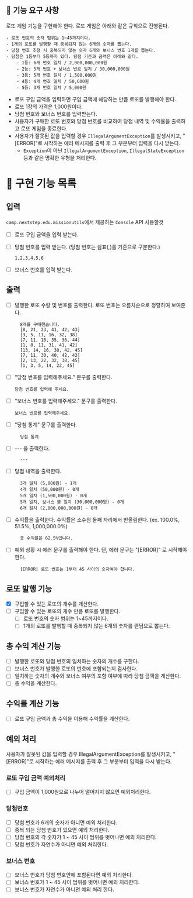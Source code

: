 ## 🚀 기능 요구 사항

로또 게임 기능을 구현해야 한다. 로또 게임은 아래와 같은 규칙으로 진행된다.

```
- 로또 번호의 숫자 범위는 1~45까지이다.
- 1개의 로또를 발행할 때 중복되지 않는 6개의 숫자를 뽑는다.
- 당첨 번호 추첨 시 중복되지 않는 숫자 6개와 보너스 번호 1개를 뽑는다.
- 당첨은 1등부터 5등까지 있다. 당첨 기준과 금액은 아래와 같다.
    - 1등: 6개 번호 일치 / 2,000,000,000원
    - 2등: 5개 번호 + 보너스 번호 일치 / 30,000,000원
    - 3등: 5개 번호 일치 / 1,500,000원
    - 4등: 4개 번호 일치 / 50,000원
    - 5등: 3개 번호 일치 / 5,000원
```

- 로또 구입 금액을 입력하면 구입 금액에 해당하는 만큼 로또를 발행해야 한다.
- 로또 1장의 가격은 1,000원이다.
- 당첨 번호와 보너스 번호를 입력받는다.
- 사용자가 구매한 로또 번호와 당첨 번호를 비교하여 당첨 내역 및 수익률을 출력하고 로또 게임을 종료한다.
- 사용자가 잘못된 값을 입력할 경우 `IllegalArgumentException`를 발생시키고, "[ERROR]"로 시작하는 에러 메시지를 출력 후 그 부분부터 입력을 다시 받는다.
    - `Exception`이 아닌 `IllegalArgumentException`, `IllegalStateException` 등과 같은 명확한 유형을 처리한다.

# 📝 구현 기능 목록

## 입력

`camp.nextstep.edu.missionutils`에서 제공하는 `Console` API 사용할것

- [ ] 로또 구입 금액을 입력 받는다.
- [ ] 당첨 번호를 입력 받는다. (당첨 번호는 쉼표(,)를 기준으로 구분한다.)
  ```
  1,2,3,4,5,6
  ```

- [ ] 보너스 번호를 입력 받는다.

## 출력

- [ ] 발행한 로또 수량 및 번호를 출력한다. 로또 번호는 오름차순으로 정렬하여 보여준다.
  ```
    8개를 구매했습니다.
    [8, 21, 23, 41, 42, 43]
    [3, 5, 11, 16, 32, 38]
    [7, 11, 16, 35, 36, 44]
    [1, 8, 11, 31, 41, 42]
    [13, 14, 16, 38, 42, 45]
    [7, 11, 30, 40, 42, 43]
    [2, 13, 22, 32, 38, 45]
    [1, 3, 5, 14, 22, 45]
  ```

- [ ] "당첨 번호를 입력해주세요." 문구를 출력한다.
  ```
  당첨 번호를 입력해 주세요.
  ```

- [ ] "보너스 번호를 입력해주세요." 문구를 출력한다.
  ```
  보너스 번호를 입력해주세요.
  ```

- [ ] "당첨 통계" 문구를 출력한다.
  ```
    당첨 통계
  ```

- [ ] --- 을 출력한다.
  ```
    ---
  ```

- [ ] 당첨 내역을 출력한다.
  ```
    3개 일치 (5,000원) - 1개
    4개 일치 (50,000원) - 0개
    5개 일치 (1,500,000원) - 0개
    5개 일치, 보너스 볼 일치 (30,000,000원) - 0개
    6개 일치 (2,000,000,000원) - 0개
  ```

- [ ] 수익률을 출력한다. 수익률은 소수점 둘째 자리에서 반올림한다. (ex. 100.0%, 51.5%, 1,000,000.0%)
  ```
    총 수익률은 62.5%입니다.
  ```

- [ ] 예외 상황 시 에러 문구를 출력해야 한다. 단, 에러 문구는 "[ERROR]" 로 시작해야 한다.
  ```
    [ERROR] 로또 번호는 1부터 45 사이의 숫자여야 합니다.
  ```

## 로또 발행 기능

- [x] 구입할 수 있는 로또의 개수를 계산한다.
- [ ] 구입할 수 있는 로또의 개수 만큼 로또를 발행한다.
    - [ ] 로또 번호의 숫자 범위는 1~45까지이다.
    - [ ] 1개의 로또를 발행할 때 중복되지 않는 6개의 숫자를 랜덤으로 뽑는다.

## 총 수익 계산 기능

- [ ] 발행한 로또와 당첨 번호의 일치하는 숫자의 개수를 구한다.
- [ ] 보너스 번호가 발행한 로또의 번호에 포함되는지 검사한다.
- [ ] 일치하는 숫자의 개수와 보너스 여부의 포함 여부에 따라 당첨 금액을 계산한다.
- [ ] 총 수익을 계산한다.

## 수익률 계산 기능

- [ ] 로또 구입 금액과 총 수익을 이용해 수익률을 계산한다.



## 예외 처리

사용자가 잘못된 값을 입력할 경우 IllegalArgumentException를 발생시키고, "[ERROR]"로 시작하는 에러 메시지를 출력 후 그 부분부터 입력을 다시 받는다.

### 로또 구입 금액 예외처리

- [ ] 구입 금액이 1,000원으로 나누어 떨어지지 않으면 예외처리한다.

### 당첨번호

- [ ] 당첨 번호가 6개의 숫자가 아니면 예외 처리한다.
- [ ] 중복 되는 당첨 번호가 있으면 예외 처리한다.
- [ ] 당첨 번호의 각 숫자가 1 ~ 45 사이 범위를 벗어나면 예외 처리한다.
- [ ] 당첨 번호가 자연수가 아니면 예외 처리한다.

### 보너스 번호

- [ ] 보너스 번호가 당첨 번호안에 포함된다면 예외 처리한다.
- [ ] 보너스 번호가 1 ~ 45 사이 범위를 벗어나면 예외 처리한다.
- [ ] 보너스 번호가 자연수가 아니면 예외 처리 한다.
